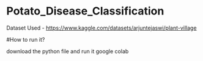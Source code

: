 # Potato_Disease_Classification
Dataset Used - https://www.kaggle.com/datasets/arjuntejaswi/plant-village

#How to run it?

download the python file and run it google colab
